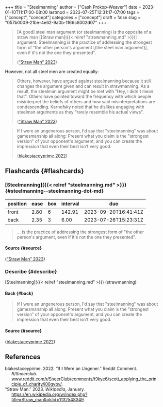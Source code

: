 +++
title = "Steelmanning"
author = ["Cash Prokop-Weaver"]
date = 2023-01-10T11:17:00-08:00
lastmod = 2023-07-25T12:31:17-07:00
tags = ["concept", "concept"]
categories = ["concept"]
draft = false
slug = "057b0009-21be-4e62-9a0b-1166c8002d07"
+++

> [A good] steel man argument (or steelmanning) is the opposite of a straw man [[Straw man]({{< relref "strawmanning.md" >}})] argument. Steelmanning is the practice of addressing the strongest form of "the other person's argument [(the steel man argument)], even if it's not the one they presented".
>
> (<a href="#citeproc_bib_item_2">“Straw Man” 2023</a>)

However, not all steel men are created equally:

> Others, however, have argued against steelmanning because it still changes the argument given and can result in strawmanning. As a result, the steelman argument might be met with "Hey, I didn't mean that". Others have pointed toward the frequency with which people misinterpret the beliefs of others and how said misinterpretations are condescending. Karnofsky noted that he dislikes engaging with steelman arguments as they "rarely resemble his actual views".
>
> (<a href="#citeproc_bib_item_2">“Straw Man” 2023</a>)

<!--quoteend-->

> If I were an ungenerous person, I'd say that "steelmanning" was about gamesmanship all along: Present what you claim is the "strongest version" of your opponent's argument, and you can create the impression that even their best isn't very good.
>
> (<a href="#citeproc_bib_item_1">blakestaceyprime 2022</a>)


## Flashcards {#flashcards}


### [Steelmanning]({{< relref "steelmanning.md" >}}) {#steelmanning--steelmanning-dot-md}

| position | ease | box | interval | due                  |
|----------|------|-----|----------|----------------------|
| front    | 2.80 | 6   | 142.91   | 2023-09-20T16:41:41Z |
| back     | 2.35 | 3   | 6.00     | 2023-07-26T15:23:31Z |

> ... is the practice of addressing the strongest form of "the other person's argument, even if it's not the one they presented".


#### Source {#source}

(<a href="#citeproc_bib_item_2">“Straw Man” 2023</a>)


### Describe {#describe}

[Steelmanning]({{< relref "steelmanning.md" >}}) (strawmanning)


#### Back {#back}

> If I were an ungenerous person, I'd say that "steelmanning" was about gamesmanship all along: Present what you claim is the "strongest version" of your opponent's argument, and you can create the impression that even their best isn't very good.


#### Source {#source}

(<a href="#citeproc_bib_item_1">blakestaceyprime 2022</a>)

## References

<style>.csl-entry{text-indent: -1.5em; margin-left: 1.5em;}</style><div class="csl-bib-body">
  <div class="csl-entry"><a id="citeproc_bib_item_1"></a>blakestaceyprime. 2022. “If I Were an Ungener.” Reddit Comment. <i>R/Sneerclub</i>. <a href="www.reddit.com/r/SneerClub/comments/t9kye6/scott_applying_the_principle_of_charity/i00gybv/">www.reddit.com/r/SneerClub/comments/t9kye6/scott_applying_the_principle_of_charity/i00gybv/</a>.</div>
  <div class="csl-entry"><a id="citeproc_bib_item_2"></a>“Straw Man.” 2023. <i>Wikipedia</i>, January. <a href="https://en.wikipedia.org/w/index.php?title=Straw_man&oldid=1132548349">https://en.wikipedia.org/w/index.php?title=Straw_man&#38;oldid=1132548349</a>.</div>
</div>
